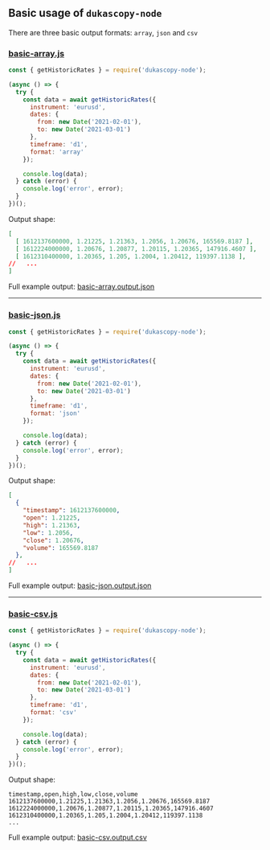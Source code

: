 ## Basic usage of `dukascopy-node`

There are three basic output formats: `array`, `json` and `csv`

### [basic-array.js](https://github.com/Leo4815162342/dukascopy-tools/blob/docs/node_examples/packages/dukascopy-node/examples/basic/basic-array.js)

```javascript
const { getHistoricRates } = require('dukascopy-node');

(async () => {
  try {
    const data = await getHistoricRates({
      instrument: 'eurusd',
      dates: {
        from: new Date('2021-02-01'),
        to: new Date('2021-03-01')
      },
      timeframe: 'd1',
      format: 'array'
    });

    console.log(data);
  } catch (error) {
    console.log('error', error);
  }
})();
```
Output shape:

```json
[
  [ 1612137600000, 1.21225, 1.21363, 1.2056, 1.20676, 165569.8187 ],
  [ 1612224000000, 1.20676, 1.20877, 1.20115, 1.20365, 147916.4607 ],
  [ 1612310400000, 1.20365, 1.205, 1.2004, 1.20412, 119397.1138 ],
//   ...
]
```

Full example output: [basic-array.output.json](https://github.com/Leo4815162342/dukascopy-tools/blob/docs/node_examples/packages/dukascopy-node/examples/basic/basic-array.output.json)

---

### [basic-json.js](https://github.com/Leo4815162342/dukascopy-tools/blob/docs/node_examples/packages/dukascopy-node/examples/basic/basic-json.js)

```javascript
const { getHistoricRates } = require('dukascopy-node');

(async () => {
  try {
    const data = await getHistoricRates({
      instrument: 'eurusd',
      dates: {
        from: new Date('2021-02-01'),
        to: new Date('2021-03-01')
      },
      timeframe: 'd1',
      format: 'json'
    });

    console.log(data);
  } catch (error) {
    console.log('error', error);
  }
})();
```

Output shape:

```json
[
  {
    "timestamp": 1612137600000,
    "open": 1.21225,
    "high": 1.21363,
    "low": 1.2056,
    "close": 1.20676,
    "volume": 165569.8187
  },
//   ...
]
```

Full example output: [basic-json.output.json](https://github.com/Leo4815162342/dukascopy-tools/blob/docs/node_examples/packages/dukascopy-node/examples/basic/basic-json.output.json)

---


### [basic-csv.js](https://github.com/Leo4815162342/dukascopy-tools/blob/docs/node_examples/packages/dukascopy-node/examples/basic/basic-csv.js)

```javascript
const { getHistoricRates } = require('dukascopy-node');

(async () => {
  try {
    const data = await getHistoricRates({
      instrument: 'eurusd',
      dates: {
        from: new Date('2021-02-01'),
        to: new Date('2021-03-01')
      },
      timeframe: 'd1',
      format: 'csv'
    });

    console.log(data);
  } catch (error) {
    console.log('error', error);
  }
})();
```

Output shape:

```
timestamp,open,high,low,close,volume
1612137600000,1.21225,1.21363,1.2056,1.20676,165569.8187
1612224000000,1.20676,1.20877,1.20115,1.20365,147916.4607
1612310400000,1.20365,1.205,1.2004,1.20412,119397.1138
...
```

Full example output: [basic-csv.output.csv](https://github.com/Leo4815162342/dukascopy-tools/blob/docs/node_examples/packages/dukascopy-node/examples/basic/basic-csv.output.csv)


